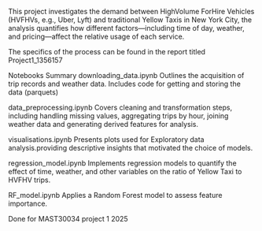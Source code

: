This project investigates the demand between HighVolume ForHire Vehicles (HVFHVs, e.g., Uber, Lyft) and traditional Yellow Taxis in New York City, the analysis quantifies how different factors—including time of day, weather, and pricing—affect the relative usage of each service.

The specifics of the process can be found in the report titled Project1_1356157

Notebooks Summary downloading_data.ipynb Outlines the acquisition of trip records and weather data. Includes code for getting and storing the data (parquets)

data_preprocessing.ipynb Covers cleaning and transformation steps, including handling missing values, aggregating trips by hour, joining weather data and generating derived features for analysis.

visualisations.ipynb Presents plots used for Exploratory data analysis.providing descriptive insights that motivated the choice of models.

regression_model.ipynb Implements regression models to quantify the effect of time, weather, and other variables on the ratio of Yellow Taxi to HVFHV trips.

RF_model.ipynb Applies a Random Forest model to assess feature importance.

Done for MAST30034 project 1 2025
